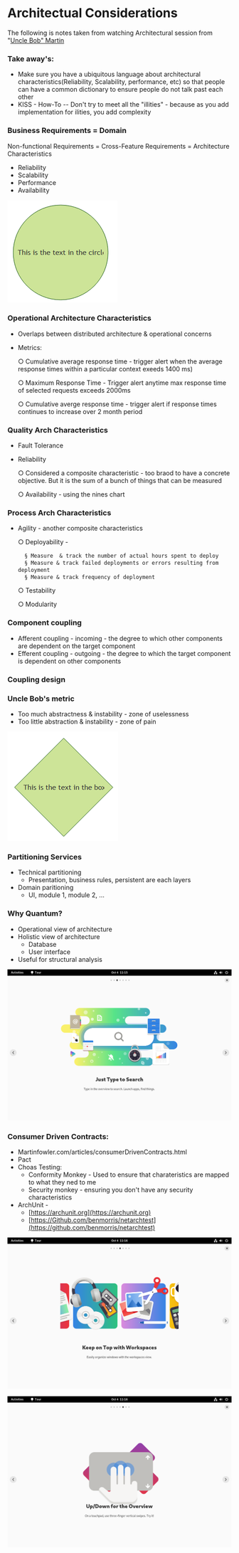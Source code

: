# Architectual Considerations

The following is notes taken from watching Architectural session from "[Uncle Bob" Martin](https://www.youtube.com/results?search\_query=uncle+bob)

### Take away's:

* Make sure you have a ubiquitous language about architectural characteristics(Reliability, Scalability, performance, etc) so that people can have a common dictionary to ensure people do not talk past each other
* KISS - How-To -- Don't try to meet all the "illities" - because as you add implementation for ilities, you add complexity



### Business Requirements = Domain&#x20;

Non-functional Requirements = Cross-Feature Requirements = Architecture Characteristics

* Reliability
* Scalability
* Performance
* Availability

![Architectural Triad](<../../.gitbook/assets/image (8).png>)

### Operational Architecture Characteristics

* Overlaps between distributed architecture & operational concerns
*   Metrics:

    &#x20; ○ Cumulative average response time - trigger alert when the average response times within a particular context exeeds 1400 ms)

    &#x20; ○ Maximum Response Time - Trigger alert anytime max response time of selected requests exceeds 2000ms

    &#x20; ○ Cumulative averge response time - trigger alert if response times continues to increase over 2 month period

### Quality Arch Characteristics

* Fault Tolerance
*   Reliability

    &#x20; ○ Considered a composite characteristic - too braod to have a concrete objective. But it is the sum of a bunch of things that can be measured

    &#x20; ○ Availability - using the nines chart

### Process Arch Characteristics

*   Agility - another composite characteristics

    &#x20; ○ Deployability -

    ```
      § Measure  & track the number of actual hours spent to deploy
      § Measure & track failed deployments or errors resulting from deployment
      § Measure & track frequency of deployment
    ```

    &#x20; ○ Testability

    &#x20; ○ Modularity

### Component coupling

* Afferent coupling - incoming - the degree to which other components are dependent on the target component&#x20;
* Efferent coupling - outgoing - the degree to which the target component is dependent on other components

### Coupling design



### Uncle Bob's metric&#x20;

* Too much abstractness & instability - zone of uselessness&#x20;
* Too little abstraction & instability - zone of pain

![](<../../.gitbook/assets/image (10).png>)



### Partitioning Services

* Technical partitioning
  * Presentation, business rules, persistent are each layers
* Domain paritioning
  * UI, module 1, module 2, …

### Why Quantum?

* Operational view of architecture
* Holistic view of architecture
  * Database
  * User interface
* Useful for structural analysis

![](<../../.gitbook/assets/image (12).png>)



### Consumer Driven Contracts:

* Martinfowler.com/articles/consumerDrivenContracts.html
* Pact
* Choas Testing:
  * Conformity Monkey - Used to ensure that charateristics are mapped to what they ned to me
  * Security monkey - ensuring you don't have any security characteristics
* ArchUnit -&#x20;
  * [https://archunit.org](https://archunit.org)
  * [https://Github.com/benmorris/netarchtest](https://github.com/benmorris/netarchtest)

![](<../../.gitbook/assets/image (13).png>)

![](<../../.gitbook/assets/image (14).png>)
